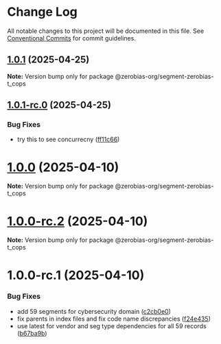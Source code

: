 # Change Log

All notable changes to this project will be documented in this file.
See [Conventional Commits](https://conventionalcommits.org) for commit guidelines.

## [1.0.1](https://github.com/zerobias-org/segment/compare/@zerobias-org/segment-zerobias-t_cops@1.0.1-rc.0...@zerobias-org/segment-zerobias-t_cops@1.0.1) (2025-04-25)

**Note:** Version bump only for package @zerobias-org/segment-zerobias-t_cops





## [1.0.1-rc.0](https://github.com/zerobias-org/segment/compare/@zerobias-org/segment-zerobias-t_cops@1.0.0...@zerobias-org/segment-zerobias-t_cops@1.0.1-rc.0) (2025-04-25)


### Bug Fixes

* try this to see concurrecny ([ff11c66](https://github.com/zerobias-org/segment/commit/ff11c66d67cb9f185098fd640d4139178d29ae22))





# [1.0.0](https://github.com/zerobias-org/segment/compare/@zerobias-org/segment-zerobias-t_cops@1.0.0-rc.2...@zerobias-org/segment-zerobias-t_cops@1.0.0) (2025-04-10)

**Note:** Version bump only for package @zerobias-org/segment-zerobias-t_cops





# [1.0.0-rc.2](https://github.com/zerobias-org/segment/compare/@zerobias-org/segment-zerobias-t_cops@1.0.0-rc.1...@zerobias-org/segment-zerobias-t_cops@1.0.0-rc.2) (2025-04-10)

**Note:** Version bump only for package @zerobias-org/segment-zerobias-t_cops





# 1.0.0-rc.1 (2025-04-10)


### Bug Fixes

* add 59 segments for cybersecurity domain ([c2cb0e0](https://github.com/zerobias-org/segment/commit/c2cb0e0c1f1eabb51d7f5a6ae6db98c1516fcdbe))
* fix parents in index files and fix code name discrepancies ([f24e435](https://github.com/zerobias-org/segment/commit/f24e4352453caaa05074cc6bb66ee8ed21a4f11d))
* use latest for vendor and seg type dependencies for all 59 records ([b67ba9b](https://github.com/zerobias-org/segment/commit/b67ba9bed7a90fad3b084161ebc603b5b35214b8))
